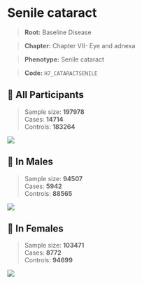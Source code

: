 # Senile cataract

> **Root:** Baseline Disease  

> **Chapter:** Chapter VII- Eye and adnexa  

> **Phenotype:** Senile cataract  

> **Code:** `H7_CATARACTSENILE`

## 🧪 All Participants  
> Sample size: **197978**  
> Cases: **14714**  
> Controls: **183264**
<img src="/Disease/Figures/ALL/Incidence/H7_CATARACTSENILE.png"/>
<CsvTable src="/Disease_Data/ALL/Incidence/COX_H7_CATARACTSENILE.csv" label="🔍 View full results" />

## 👨 In Males  
> Sample size: **94507**  
> Cases: **5942**  
> Controls: **88565**
<img src="/Disease/Figures/Male/Incidence/H7_CATARACTSENILE.png"/>
<CsvTable src="/Disease_Data/Male/Incidence/COX_H7_CATARACTSENILE.csv" label="🔍 View full results" />

## 👩 In Females  
> Sample size: **103471**  
> Cases: **8772**  
> Controls: **94699**
<img src="/Disease/Figures/Female/Incidence/H7_CATARACTSENILE.png"/>
<CsvTable src="/Disease_Data/Female/Incidence/COX_H7_CATARACTSENILE.csv" label="🔍 View full results" />
